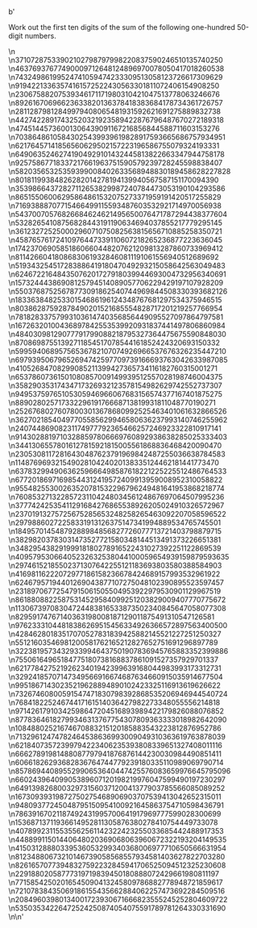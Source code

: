 b'<p>Work out the first ten digits of the sum of the following one-hundred 50-digit numbers.</p>\n<div class="monospace center">\n37107287533902102798797998220837590246510135740250<br />\n46376937677490009712648124896970078050417018260538<br />\n74324986199524741059474233309513058123726617309629<br />\n91942213363574161572522430563301811072406154908250<br />\n23067588207539346171171980310421047513778063246676<br />\n89261670696623633820136378418383684178734361726757<br />\n28112879812849979408065481931592621691275889832738<br />\n44274228917432520321923589422876796487670272189318<br />\n47451445736001306439091167216856844588711603153276<br />\n70386486105843025439939619828917593665686757934951<br />\n62176457141856560629502157223196586755079324193331<br />\n64906352462741904929101432445813822663347944758178<br />\n92575867718337217661963751590579239728245598838407<br />\n58203565325359399008402633568948830189458628227828<br />\n80181199384826282014278194139940567587151170094390<br />\n35398664372827112653829987240784473053190104293586<br />\n86515506006295864861532075273371959191420517255829<br />\n71693888707715466499115593487603532921714970056938<br />\n54370070576826684624621495650076471787294438377604<br />\n53282654108756828443191190634694037855217779295145<br />\n36123272525000296071075082563815656710885258350721<br />\n45876576172410976447339110607218265236877223636045<br />\n17423706905851860660448207621209813287860733969412<br />\n81142660418086830619328460811191061556940512689692<br />\n51934325451728388641918047049293215058642563049483<br />\n62467221648435076201727918039944693004732956340691<br />\n15732444386908125794514089057706229429197107928209<br />\n55037687525678773091862540744969844508330393682126<br />\n18336384825330154686196124348767681297534375946515<br />\n80386287592878490201521685554828717201219257766954<br />\n78182833757993103614740356856449095527097864797581<br />\n16726320100436897842553539920931837441497806860984<br />\n48403098129077791799088218795327364475675590848030<br />\n87086987551392711854517078544161852424320693150332<br />\n59959406895756536782107074926966537676326235447210<br />\n69793950679652694742597709739166693763042633987085<br />\n41052684708299085211399427365734116182760315001271<br />\n65378607361501080857009149939512557028198746004375<br />\n35829035317434717326932123578154982629742552737307<br />\n94953759765105305946966067683156574377167401875275<br />\n88902802571733229619176668713819931811048770190271<br />\n25267680276078003013678680992525463401061632866526<br />\n36270218540497705585629946580636237993140746255962<br />\n24074486908231174977792365466257246923322810917141<br />\n91430288197103288597806669760892938638285025333403<br />\n34413065578016127815921815005561868836468420090470<br />\n23053081172816430487623791969842487255036638784583<br />\n11487696932154902810424020138335124462181441773470<br />\n63783299490636259666498587618221225225512486764533<br />\n67720186971698544312419572409913959008952310058822<br />\n95548255300263520781532296796249481641953868218774<br />\n76085327132285723110424803456124867697064507995236<br />\n37774242535411291684276865538926205024910326572967<br />\n23701913275725675285653248258265463092207058596522<br />\n29798860272258331913126375147341994889534765745501<br />\n18495701454879288984856827726077713721403798879715<br />\n38298203783031473527721580348144513491373226651381<br />\n34829543829199918180278916522431027392251122869539<br />\n40957953066405232632538044100059654939159879593635<br />\n29746152185502371307642255121183693803580388584903<br />\n41698116222072977186158236678424689157993532961922<br />\n62467957194401269043877107275048102390895523597457<br />\n23189706772547915061505504953922979530901129967519<br />\n86188088225875314529584099251203829009407770775672<br />\n11306739708304724483816533873502340845647058077308<br />\n82959174767140363198008187129011875491310547126581<br />\n97623331044818386269515456334926366572897563400500<br />\n42846280183517070527831839425882145521227251250327<br />\n55121603546981200581762165212827652751691296897789<br />\n32238195734329339946437501907836945765883352399886<br />\n75506164965184775180738168837861091527357929701337<br />\n62177842752192623401942399639168044983993173312731<br />\n32924185707147349566916674687634660915035914677504<br />\n99518671430235219628894890102423325116913619626622<br />\n73267460800591547471830798392868535206946944540724<br />\n76841822524674417161514036427982273348055556214818<br />\n97142617910342598647204516893989422179826088076852<br />\n87783646182799346313767754307809363333018982642090<br />\n10848802521674670883215120185883543223812876952786<br />\n71329612474782464538636993009049310363619763878039<br />\n62184073572399794223406235393808339651327408011116<br />\n66627891981488087797941876876144230030984490851411<br />\n60661826293682836764744779239180335110989069790714<br />\n85786944089552990653640447425576083659976645795096<br />\n66024396409905389607120198219976047599490197230297<br />\n64913982680032973156037120041377903785566085089252<br />\n16730939319872750275468906903707539413042652315011<br />\n94809377245048795150954100921645863754710598436791<br />\n78639167021187492431995700641917969777599028300699<br />\n15368713711936614952811305876380278410754449733078<br />\n40789923115535562561142322423255033685442488917353<br />\n44889911501440648020369068063960672322193204149535<br />\n41503128880339536053299340368006977710650566631954<br />\n81234880673210146739058568557934581403627822703280<br />\n82616570773948327592232845941706525094512325230608<br />\n22918802058777319719839450180888072429661980811197<br />\n77158542502016545090413245809786882778948721859617<br />\n72107838435069186155435662884062257473692284509516<br />\n20849603980134001723930671666823555245252804609722<br />\n53503534226472524250874054075591789781264330331690<br /></div>\n\n'